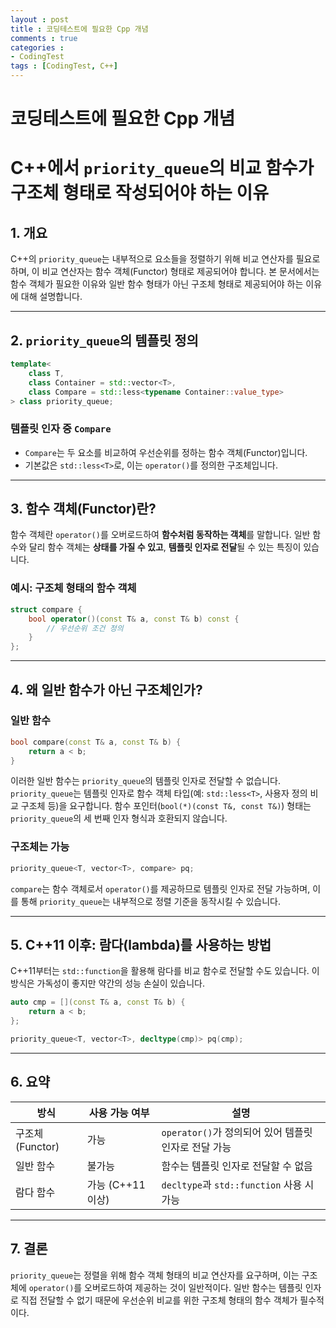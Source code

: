 ```yaml
---
layout : post
title : 코딩테스트에 필요한 Cpp 개념
comments : true
categories : 
- CodingTest
tags : [CodingTest, C++]
---
```

# 코딩테스트에 필요한 Cpp 개념


# C++에서 `priority_queue`의 비교 함수가 구조체 형태로 작성되어야 하는 이유

## 1. 개요

C++의 `priority_queue`는 내부적으로 요소들을 정렬하기 위해 비교 연산자를 필요로 하며, 이 비교 연산자는 함수 객체(Functor) 형태로 제공되어야 합니다. 본 문서에서는 함수 객체가 필요한 이유와 일반 함수 형태가 아닌 구조체 형태로 제공되어야 하는 이유에 대해 설명합니다.

---

## 2. `priority_queue`의 템플릿 정의

```cpp
template<
    class T,
    class Container = std::vector<T>,
    class Compare = std::less<typename Container::value_type>
> class priority_queue;
```

### 템플릿 인자 중 `Compare`

- `Compare`는 두 요소를 비교하여 우선순위를 정하는 함수 객체(Functor)입니다.
- 기본값은 `std::less<T>`로, 이는 `operator()`를 정의한 구조체입니다.

---

## 3. 함수 객체(Functor)란?

함수 객체란 `operator()`를 오버로드하여 **함수처럼 동작하는 객체**를 말합니다. 일반 함수와 달리 함수 객체는 **상태를 가질 수 있고**, **템플릿 인자로 전달**될 수 있는 특징이 있습니다.

### 예시: 구조체 형태의 함수 객체

```cpp
struct compare {
    bool operator()(const T& a, const T& b) const {
        // 우선순위 조건 정의
    }
};
```

---

## 4. 왜 일반 함수가 아닌 구조체인가?

### 일반 함수

```cpp
bool compare(const T& a, const T& b) {
    return a < b;
}
```

이러한 일반 함수는 `priority_queue`의 템플릿 인자로 전달할 수 없습니다. `priority_queue`는 템플릿 인자로 함수 객체 타입(예: `std::less<T>`, 사용자 정의 비교 구조체 등)을 요구합니다. 함수 포인터(`bool(*)(const T&, const T&)`) 형태는 `priority_queue`의 세 번째 인자 형식과 호환되지 않습니다.

### 구조체는 가능

```cpp
priority_queue<T, vector<T>, compare> pq;
```

`compare`는 함수 객체로서 `operator()`를 제공하므로 템플릿 인자로 전달 가능하며, 이를 통해 `priority_queue`는 내부적으로 정렬 기준을 동작시킬 수 있습니다.

---

## 5. C++11 이후: 람다(lambda)를 사용하는 방법

C++11부터는 `std::function`을 활용해 람다를 비교 함수로 전달할 수도 있습니다. 이 방식은 가독성이 좋지만 약간의 성능 손실이 있습니다.

```cpp
auto cmp = [](const T& a, const T& b) {
    return a < b;
};

priority_queue<T, vector<T>, decltype(cmp)> pq(cmp);
```

---

## 6. 요약

| 방식            | 사용 가능 여부 | 설명 |
|----------------|----------------|------|
| 구조체 (Functor) | 가능         | `operator()`가 정의되어 있어 템플릿 인자로 전달 가능 |
| 일반 함수        | 불가능       | 함수는 템플릿 인자로 전달할 수 없음 |
| 람다 함수        | 가능 (C++11 이상) | `decltype`과 `std::function` 사용 시 가능 |

---

## 7. 결론

`priority_queue`는 정렬을 위해 함수 객체 형태의 비교 연산자를 요구하며, 이는 구조체에 `operator()`를 오버로드하여 제공하는 것이 일반적이다. 일반 함수는 템플릿 인자로 직접 전달할 수 없기 때문에 우선순위 비교를 위한 구조체 형태의 함수 객체가 필수적이다.

